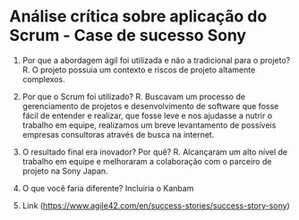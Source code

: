 # Análise crítica sobre aplicação do Scrum - Case de sucesso Sony

1. Por que a abordagem ágil foi utilizada e não a tradicional para o projeto?
R. O projeto possuia um contexto e riscos de projeto altamente complexos.

2. Por que o Scrum foi utilizado?
R. Buscavam um processo de gerenciamento de projetos e desenvolvimento de software que fosse fácil de entender e realizar, que fosse leve e nos ajudasse a nutrir o trabalho em equipe, realizamos um breve levantamento de possíveis empresas consultoras através de busca na internet.

3. O resultado final era inovador? Por quê?
R. Alcançaram um alto nível de trabalho em equipe e melhoraram a colaboração com o parceiro de projeto na Sony Japan.

4. O que você faria diferente?
Incluiria o Kanbam

5. Link (https://www.agile42.com/en/success-stories/success-story-sony)
